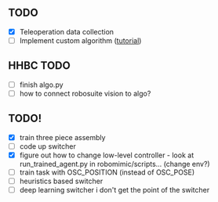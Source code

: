 ## TODO
- [x] Teleoperation data collection
- [ ] Implement custom algorithm ([tutorial](https://robomimic.github.io/docs/tutorials/custom_algorithms.html))

## HHBC TODO
- [ ] finish algo.py
- [ ] how to connect robosuite vision to algo?

## TODO!
- [x] train three piece assembly
- [ ] code up switcher
- [x] figure out how to change low-level controller - look at run_trained_agent.py in robomimic/scripts... (change env?)
- [ ] train task with OSC_POSITION (instead of OSC_POSE)
- [ ] heuristics based switcher
- [ ] deep learning switcher 
i don't get the point of the switcher